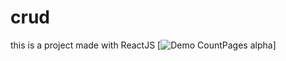 # crud
this is a project made with ReactJS
[![Demo CountPages alpha](https://gifs.com/gif/cadrasto-de-usurios-vue-mOkYJ9)]
